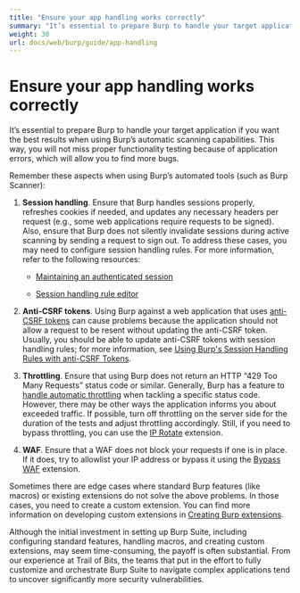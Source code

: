 ```yaml
---
title: "Ensure your app handling works correctly"
summary: "It’s essential to prepare Burp to handle your target application if you want the best results when using Burp’s automatic scanning capabilities. This way, you will not miss proper functionality testing because of application errors, which will allow you to find more bugs."
weight: 30
url: docs/web/burp/guide/app-handling
---
```


# Ensure your app handling works correctly

It’s essential to prepare Burp to handle your target application if you want the best results when using Burp’s automatic scanning
capabilities. This way, you will not miss proper functionality testing because of application errors,
which will allow you to find more bugs.

Remember these aspects when using Burp’s automated tools (such as Burp Scanner):

1. **Session handling**. Ensure that Burp handles sessions properly, refreshes cookies if needed,
and updates any necessary headers per request (e.g., some web applications require requests to be signed).
Also, ensure that Burp does not silently invalidate sessions during active scanning by sending a request to sign out.
To address these cases, you may need to configure session handling rules. For more information, refer to the following resources:

    - [Maintaining an authenticated session](https://portswigger.net/burp/documentation/desktop/testing-workflow/session-management/maintaining-authenticated-session)

    - [Session handling rule editor](https://portswigger.net/burp/documentation/desktop/settings/sessions/session-handling-rules)

2. **Anti-CSRF tokens**. Using Burp against a web application that uses [anti-CSRF tokens](https://cheatsheetseries.owasp.org/cheatsheets/Cross-Site_Request_Forgery_Prevention_Cheat_Sheet.html#token-based-mitigation)
can cause problems because the application should not allow a request to be resent without updating the anti-CSRF token.
Usually, you should be able to update anti-CSRF tokens with session handling rules; for more information,
see [Using Burp's Session Handling Rules with anti-CSRF Tokens](https://portswigger.net/support/using-burp-suites-session-handling-rules-with-anti-csrf-tokens).

3. **Throttling**. Ensure that using Burp does not return an HTTP “429 Too Many Requests” status code or similar.
Generally, Burp has a feature to [handle automatic throttling](https://portswigger.net/burp/documentation/desktop/settings/project/tasks#:~:text=Automatic%20throttling%20%2D%20Specify%20the%20response,429%20(Too%20many%20requests))
when tackling a specific status code. However, there may be other ways the application informs you about exceeded traffic.
If possible, turn off throttling on the server side for the duration of the tests and adjust throttling accordingly.
Still, if you need to bypass throttling, you can use the [IP Rotate](https://portswigger.net/bappstore/2eb2b1cb1cf34cc79cda36f0f9019874)
extension.

4. **WAF**. Ensure that a WAF does not block your requests if one is in place.
If it does, try to allowlist your IP address or bypass it using the [Bypass WAF](https://portswigger.net/bappstore/ae2611da3bbc4687953a1f4ba6a4e04c)
extension.

Sometimes there are edge cases where standard Burp features (like macros) or existing extensions do not solve the above problems.
In those cases, you need to create a custom extension. You can find more information on developing custom extensions in
[Creating Burp extensions](https://portswigger.net/burp/documentation/desktop/extensions/creating).

Although the initial investment in setting up Burp Suite, including configuring standard features, handling macros,
and creating custom extensions, may seem time-consuming, the payoff is often substantial. From our experience at Trail of Bits,
the teams that put in the effort to fully customize and orchestrate Burp Suite to navigate complex applications tend to uncover
significantly more security vulnerabilities.

